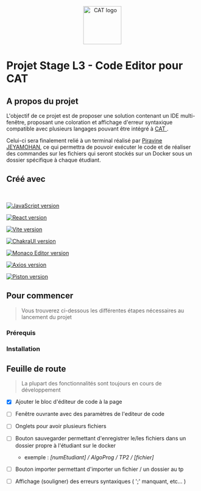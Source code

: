 <p align="center">
  <a href="https://www.cat.savoircoder.fr/accueil/" target="_blank" rel="noopener noreferrer">
    <img width="100" src="https://www.cat.savoircoder.fr/static/moulinette/img/logo/home_logo.png" alt="CAT logo">
  </a>
</p>

# Projet Stage L3 - Code Editor pour CAT

<!------------------------------------------------------------------------------------------------------------------------------------------>
## A propos du projet
<!------------------------------------------------------------------------------------------------------------------------------------------>

L'objectif de ce projet est de proposer une solution contenant un IDE multi-fenêtre, proposant une coloration et affichage d'erreur syntaxique compatible avec plusieurs langages pouvant être intégré à <a href="https://www.cat.savoircoder.fr/accueil/" target="_blank" rel="noopener noreferrer"> CAT </a>.

Celui-ci sera finalement relié à un terminal réalisé par <a href="https://github.com/PiravineJEYAMOHAN" target="_blank" rel="noopener noreferrer">Piravine JEYAMOHAN</a>, ce qui permettra de pouvoir exécuter le code et de réaliser des commandes sur les fichiers qui seront stockés sur un Docker sous un dossier spécifique à chaque étudiant.



<!------------------------------------------------------------------------------------------------------------------------------------------>
## Créé avec 
<!------------------------------------------------------------------------------------------------------------------------------------------>
<br/>

[![JavaScript version][JavaScript-badge]][JavaScript-url]

[![React version][React-badge]][React-url]

[![Vite version][Vite-badge]][Vite-url]

[![ChakraUI version][Chakra-badge]][Chakra-url]

[![Monaco Editor version][MonacoEditor-badge]][MonacoEditor-url]

[![Axios version][Axios-badge]][Axios-url]

[![Piston version][Piston-badge]][Piston-url]


<!------------------------------------------------------------------------------------------------------------------------------------------>
## Pour commencer
<!------------------------------------------------------------------------------------------------------------------------------------------>

> Vous trouverez ci-dessous les différentes étapes nécessaires au lancement du projet


### Prérequis


### Installation


<!------------------------------------------------------------------------------------------------------------------------------------------>
## Feuille de route
<!------------------------------------------------------------------------------------------------------------------------------------------>

> La plupart des fonctionnalités sont toujours en cours de développement

- [x] Ajouter le bloc d'éditeur de code à la page
- [ ] Fenêtre ouvrante avec des paramètres de l'editeur de code
- [ ] Onglets pour avoir plusieurs fichiers
- [ ] Bouton sauvegarder permettant d'enregistrer le/les fichiers dans un dossier propre à l'étudiant sur le docker
  - exemple : *\[numEtudiant] / AlgoProg / TP2 / \[fichier]*
- [ ] Bouton importer permettant d'importer un fichier / un dossier au tp
- [ ] Affichage (souligner) des erreurs syntaxiques ( ';' manquant, etc... )







<!--              --Variables--              -->

[JavaScript-badge]: https://img.shields.io/badge/JavaScript-%23F7DF1E?style=for-the-badge&logo=javascript&labelColor=grey
[JavaScript-url]: https://developer.mozilla.org/fr/docs/Web/JavaScript

[React-badge]: https://img.shields.io/badge/React%20v18.3.1-%2361DAFB?style=for-the-badge&logo=react&labelColor=grey
[React-url]: https://fr.legacy.reactjs.org/

[Vite-badge]: https://img.shields.io/badge/Vite%20v1.6.8-%23646CFF?style=for-the-badge&logo=vite&labelColor=grey
[Vite-url]: https://vitejs.fr/

[Chakra-badge]: https://img.shields.io/badge/Chakra%20v2.8.2-%23319795?style=for-the-badge&logo=chakraui&labelColor=grey
[Chakra-url]: https://v2.chakra-ui.com/docs/components

[MonacoEditor-badge]: https://img.shields.io/badge/Monaco%20Editor%20v0.48.0-%23007ACC?style=for-the-badge&logo=visualstudiocode&logoColor=%23007ACC&labelColor=grey
[MonacoEditor-url]: https://microsoft.github.io/monaco-editor/docs.html

[Axios-badge]: https://img.shields.io/badge/Axios%20v1.6.8-%235A29E4?style=for-the-badge&logo=axios&logoColor=%235A29E4&labelColor=grey
[Axios-url]: https://axios-http.com/fr/docs/intro

[Piston-badge]: https://img.shields.io/badge/Piston-rgb(67%2C126%2C180)?style=for-the-badge&labelColor=black
[Piston-url]: https://piston.readthedocs.io/en/latest/
